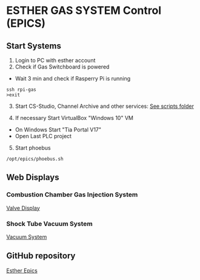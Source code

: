 # ESTHER GAS SYSTEM Control (EPICS)

## Start Systems

1. Login to PC with esther account
2. Check if Gas Switchboard is powered
  * Wait 3 min and check if Rasperry Pi is running
```
ssh rpi-gas
>exit
```
3. Start CS-Studio, Channel Archive and other services:
[See scripts folder](/launch-scripts/)

4. If necessary Start VirtualBox "Windows 10" VM
  * On Windows Start "Tia Portal V17"
  * Open Last PLC project
5. Start phoebus
```
/opt/epics/phoebus.sh
```

## Web Displays
### Combustion Chamber Gas Injection System 
[Valve Display](http://10.10.136.128:8080/dbwr/view.jsp?display=https://raw.githubusercontent.com/ipfn-hpl/esther-epics/master/phoebus-display-builder/CSS/GasSystem/ValveDisplay.bob)

### Shock Tube Vacuum System 
[Vacuum System](http://10.10.136.128:8080/dbwr/view.jsp?display=https://raw.githubusercontent.com/ipfn-hpl/esther-epics/master/phoebus-display-builder/CSS/EstherVacuumMonitor.bob)

## GitHub repository
[Esther Epics](https://github.com/ipfn-hpl/esther-epics)

